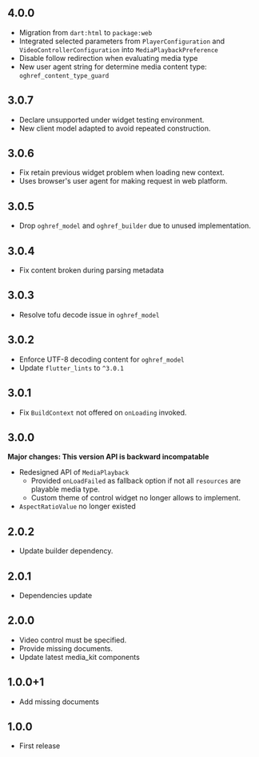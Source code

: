 ## 4.0.0

* Migration from `dart:html` to `package:web`
* Integrated selected parameters from `PlayerConfiguration` and `VideoControllerConfiguration` into `MediaPlaybackPreference`
* Disable follow redirection when evaluating media type
* New user agent string for determine media content type: `oghref_content_type_guard`

## 3.0.7

* Declare unsupported under widget testing environment.
* New client model adapted to avoid repeated construction.

## 3.0.6

* Fix retain previous widget problem when loading new context.
* Uses browser's user agent for making request in web platform.

## 3.0.5

* Drop `oghref_model` and `oghref_builder` due to unused implementation.

## 3.0.4

* Fix content broken during parsing metadata

## 3.0.3

* Resolve tofu decode issue in `oghref_model`

## 3.0.2

* Enforce UTF-8 decoding content for `oghref_model`
* Update `flutter_lints` to `^3.0.1`

## 3.0.1

* Fix `BuildContext` not offered on `onLoading` invoked.

## 3.0.0

**Major changes: This version API is backward incompatable**

* Redesigned API of `MediaPlayback`
  * Provided `onLoadFailed` as fallback option if not all `resources` are playable media type.
  * Custom theme of control widget no longer allows to implement.
* `AspectRatioValue` no longer existed

## 2.0.2

* Update builder dependency.

## 2.0.1

* Dependencies update

## 2.0.0

* Video control must be specified.
* Provide missing documents.
* Update latest media_kit components

## 1.0.0+1

* Add missing documents

## 1.0.0

* First release
